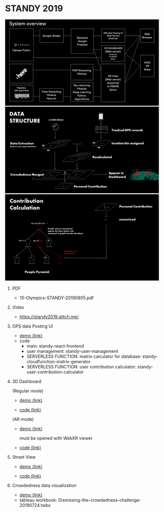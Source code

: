 # STANDY 2019

![diagram](13_diagram.png)
![dataStructure](13_dataStructure.png)
![contributionCalculation](13_contribution_calculation.png)

1. PDF

    - 10-Olympics-STANDY-20190805.pdf

2. Video

    - https://standy2019.glitch.me/

2. GPS data Posting UI

    - [demo (link)](https://standy.firebaseapp.com/)
    - code  
       - main: standy-react-frontend  
        - user management: standy-user-management
        - SERVERLESS FUNCTION: matrix calculator for database: standy-cloudfunction-matrix-generator
        - SERVERLESS FUNCTION: user contribution calculator: standy-user-contribution-calculator

3. 3D Dashboard

   (Regular mode)

   - [demo (link)](bit.ly/Save_the_Olympics)

   - [code (link)](https://glitch.com/edit/#!/vr-dashboard-olympics?path=index.html:1:0)

   (AR mode)

   - [demo (link)](https://ar-dashboard-olympics.glitch.me) 

      must be opened with WebXR viewer

   - [code (link)](https://glitch.com/edit/#!/ar-dashboard-olympics)

4. Street View
 
   - [demo (link)](http://ar-view.glitch.me)

   - [code (link)](https://glitch.com/edit/#!/ar-view?path=index.html:1:0)

4. Crowdedness data visualization

    - [demo (link)](https://public.tableau.com/profile/koichi.okada#!/vizhome/shared/X7Q4288G8)
    - tableau workbook: Dismissing-the-crowdedness-challenge-20190724.twbx
